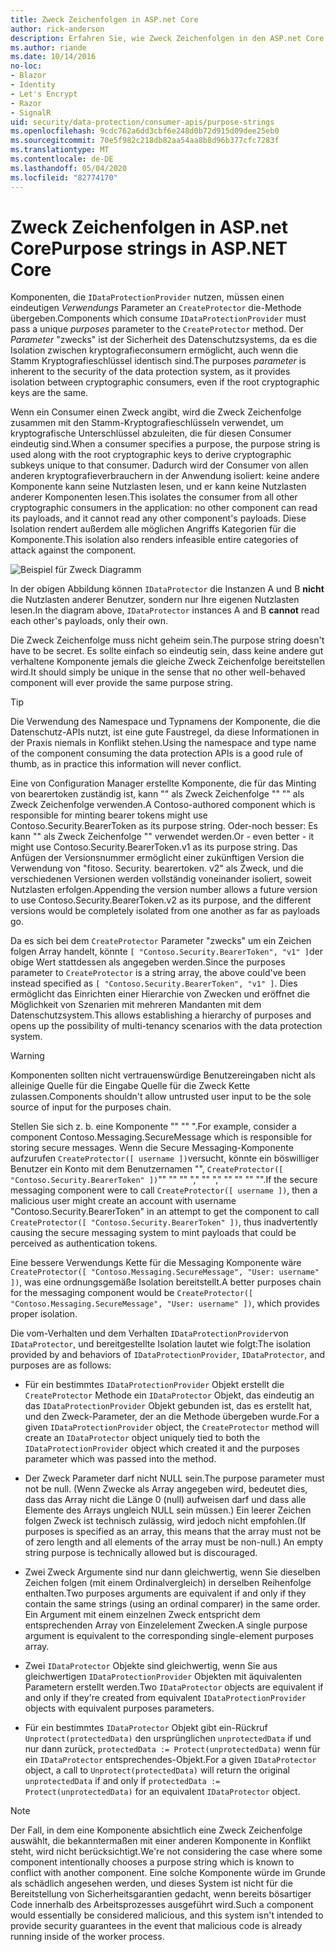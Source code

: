 ```yaml
---
title: Zweck Zeichenfolgen in ASP.net Core
author: rick-anderson
description: Erfahren Sie, wie Zweck Zeichenfolgen in den ASP.net Core Datenschutz-APIs verwendet werden.
ms.author: riande
ms.date: 10/14/2016
no-loc:
- Blazor
- Identity
- Let's Encrypt
- Razor
- SignalR
uid: security/data-protection/consumer-apis/purpose-strings
ms.openlocfilehash: 9cdc762a6dd3cbf6e248d0b72d915d09dee25eb0
ms.sourcegitcommit: 70e5f982c218db82aa54aa8b8d96b377cfc7283f
ms.translationtype: MT
ms.contentlocale: de-DE
ms.lasthandoff: 05/04/2020
ms.locfileid: "82774170"
---
```

# <a name="purpose-strings-in-aspnet-core"></a><span data-ttu-id="824f9-103">Zweck Zeichenfolgen in ASP.net Core</span><span class="sxs-lookup"><span data-stu-id="824f9-103">Purpose strings in ASP.NET Core</span></span>

<a name="data-protection-consumer-apis-purposes"></a>

<span data-ttu-id="824f9-104">Komponenten, die `IDataProtectionProvider` nutzen, müssen einen eindeutigen *Verwendungs* Parameter an `CreateProtector` die-Methode übergeben.</span><span class="sxs-lookup"><span data-stu-id="824f9-104">Components which consume `IDataProtectionProvider` must pass a unique *purposes* parameter to the `CreateProtector` method.</span></span> <span data-ttu-id="824f9-105">Der *Parameter* "zwecks" ist der Sicherheit des Datenschutzsystems, da es die Isolation zwischen kryptografieconsumern ermöglicht, auch wenn die Stamm Kryptografieschlüssel identisch sind.</span><span class="sxs-lookup"><span data-stu-id="824f9-105">The purposes *parameter* is inherent to the security of the data protection system, as it provides isolation between cryptographic consumers, even if the root cryptographic keys are the same.</span></span>

<span data-ttu-id="824f9-106">Wenn ein Consumer einen Zweck angibt, wird die Zweck Zeichenfolge zusammen mit den Stamm-Kryptografieschlüsseln verwendet, um kryptografische Unterschlüssel abzuleiten, die für diesen Consumer eindeutig sind.</span><span class="sxs-lookup"><span data-stu-id="824f9-106">When a consumer specifies a purpose, the purpose string is used along with the root cryptographic keys to derive cryptographic subkeys unique to that consumer.</span></span> <span data-ttu-id="824f9-107">Dadurch wird der Consumer von allen anderen kryptografieverbrauchern in der Anwendung isoliert: keine andere Komponente kann seine Nutzlasten lesen, und er kann keine Nutzlasten anderer Komponenten lesen.</span><span class="sxs-lookup"><span data-stu-id="824f9-107">This isolates the consumer from all other cryptographic consumers in the application: no other component can read its payloads, and it cannot read any other component's payloads.</span></span> <span data-ttu-id="824f9-108">Diese Isolation rendert außerdem alle möglichen Angriffs Kategorien für die Komponente.</span><span class="sxs-lookup"><span data-stu-id="824f9-108">This isolation also renders infeasible entire categories of attack against the component.</span></span>

![Beispiel für Zweck Diagramm](purpose-strings/_static/purposes.png)

<span data-ttu-id="824f9-110">In der obigen Abbildung können `IDataProtector` die Instanzen A und B **nicht** die Nutzlasten anderer Benutzer, sondern nur Ihre eigenen Nutzlasten lesen.</span><span class="sxs-lookup"><span data-stu-id="824f9-110">In the diagram above, `IDataProtector` instances A and B **cannot** read each other's payloads, only their own.</span></span>

<span data-ttu-id="824f9-111">Die Zweck Zeichenfolge muss nicht geheim sein.</span><span class="sxs-lookup"><span data-stu-id="824f9-111">The purpose string doesn't have to be secret.</span></span> <span data-ttu-id="824f9-112">Es sollte einfach so eindeutig sein, dass keine andere gut verhaltene Komponente jemals die gleiche Zweck Zeichenfolge bereitstellen wird.</span><span class="sxs-lookup"><span data-stu-id="824f9-112">It should simply be unique in the sense that no other well-behaved component will ever provide the same purpose string.</span></span>

>[!TIP]
> <span data-ttu-id="824f9-113">Die Verwendung des Namespace und Typnamens der Komponente, die die Datenschutz-APIs nutzt, ist eine gute Faustregel, da diese Informationen in der Praxis niemals in Konflikt stehen.</span><span class="sxs-lookup"><span data-stu-id="824f9-113">Using the namespace and type name of the component consuming the data protection APIs is a good rule of thumb, as in practice this information will never conflict.</span></span>
>
><span data-ttu-id="824f9-114">Eine von Configuration Manager erstellte Komponente, die für das Minting von bearertoken zuständig ist, kann "" als Zweck Zeichenfolge "" "" als Zweck Zeichenfolge verwenden.</span><span class="sxs-lookup"><span data-stu-id="824f9-114">A Contoso-authored component which is responsible for minting bearer tokens might use Contoso.Security.BearerToken as its purpose string.</span></span> <span data-ttu-id="824f9-115">Oder-noch besser: Es kann "" als Zweck Zeichenfolge "" verwendet werden.</span><span class="sxs-lookup"><span data-stu-id="824f9-115">Or - even better - it might use Contoso.Security.BearerToken.v1 as its purpose string.</span></span> <span data-ttu-id="824f9-116">Das Anfügen der Versionsnummer ermöglicht einer zukünftigen Version die Verwendung von "fitoso. Security. bearertoken. v2" als Zweck, und die verschiedenen Versionen werden vollständig voneinander isoliert, soweit Nutzlasten erfolgen.</span><span class="sxs-lookup"><span data-stu-id="824f9-116">Appending the version number allows a future version to use Contoso.Security.BearerToken.v2 as its purpose, and the different versions would be completely isolated from one another as far as payloads go.</span></span>

<span data-ttu-id="824f9-117">Da es sich bei dem `CreateProtector` Parameter "zwecks" um ein Zeichen folgen Array handelt, könnte `[ "Contoso.Security.BearerToken", "v1" ]`der obige Wert stattdessen als angegeben werden.</span><span class="sxs-lookup"><span data-stu-id="824f9-117">Since the purposes parameter to `CreateProtector` is a string array, the above could've been instead specified as `[ "Contoso.Security.BearerToken", "v1" ]`.</span></span> <span data-ttu-id="824f9-118">Dies ermöglicht das Einrichten einer Hierarchie von Zwecken und eröffnet die Möglichkeit von Szenarien mit mehreren Mandanten mit dem Datenschutzsystem.</span><span class="sxs-lookup"><span data-stu-id="824f9-118">This allows establishing a hierarchy of purposes and opens up the possibility of multi-tenancy scenarios with the data protection system.</span></span>

<a name="data-protection-contoso-purpose"></a>

>[!WARNING]
> <span data-ttu-id="824f9-119">Komponenten sollten nicht vertrauenswürdige Benutzereingaben nicht als alleinige Quelle für die Eingabe Quelle für die Zweck Kette zulassen.</span><span class="sxs-lookup"><span data-stu-id="824f9-119">Components shouldn't allow untrusted user input to be the sole source of input for the purposes chain.</span></span>
>
><span data-ttu-id="824f9-120">Stellen Sie sich z. b. eine Komponente "" "" ".</span><span class="sxs-lookup"><span data-stu-id="824f9-120">For example, consider a component Contoso.Messaging.SecureMessage which is responsible for storing secure messages.</span></span> <span data-ttu-id="824f9-121">Wenn die Secure Messaging-Komponente aufzurufen `CreateProtector([ username ])`versucht, könnte ein böswilliger Benutzer ein Konto mit dem Benutzernamen "", `CreateProtector([ "Contoso.Security.BearerToken" ])`"" "" "" "," "" "," "" "" "" "".</span><span class="sxs-lookup"><span data-stu-id="824f9-121">If the secure messaging component were to call `CreateProtector([ username ])`, then a malicious user might create an account with username "Contoso.Security.BearerToken" in an attempt to get the component to call `CreateProtector([ "Contoso.Security.BearerToken" ])`, thus inadvertently causing the secure messaging system to mint payloads that could be perceived as authentication tokens.</span></span>
>
><span data-ttu-id="824f9-122">Eine bessere Verwendungs Kette für die Messaging Komponente wäre `CreateProtector([ "Contoso.Messaging.SecureMessage", "User: username" ])`, was eine ordnungsgemäße Isolation bereitstellt.</span><span class="sxs-lookup"><span data-stu-id="824f9-122">A better purposes chain for the messaging component would be `CreateProtector([ "Contoso.Messaging.SecureMessage", "User: username" ])`, which provides proper isolation.</span></span>

<span data-ttu-id="824f9-123">Die vom-Verhalten und dem Verhalten `IDataProtectionProvider`von `IDataProtector`, und bereitgestellte Isolation lautet wie folgt:</span><span class="sxs-lookup"><span data-stu-id="824f9-123">The isolation provided by and behaviors of `IDataProtectionProvider`, `IDataProtector`, and purposes are as follows:</span></span>

* <span data-ttu-id="824f9-124">Für ein bestimmtes `IDataProtectionProvider` Objekt erstellt die `CreateProtector` Methode ein `IDataProtector` Objekt, das eindeutig an das `IDataProtectionProvider` Objekt gebunden ist, das es erstellt hat, und den Zweck-Parameter, der an die Methode übergeben wurde.</span><span class="sxs-lookup"><span data-stu-id="824f9-124">For a given `IDataProtectionProvider` object, the `CreateProtector` method will create an `IDataProtector` object uniquely tied to both the `IDataProtectionProvider` object which created it and the purposes parameter which was passed into the method.</span></span>

* <span data-ttu-id="824f9-125">Der Zweck Parameter darf nicht NULL sein.</span><span class="sxs-lookup"><span data-stu-id="824f9-125">The purpose parameter must not be null.</span></span> <span data-ttu-id="824f9-126">(Wenn Zwecke als Array angegeben wird, bedeutet dies, dass das Array nicht die Länge 0 (null) aufweisen darf und dass alle Elemente des Arrays ungleich NULL sein müssen.) Ein leerer Zeichen folgen Zweck ist technisch zulässig, wird jedoch nicht empfohlen.</span><span class="sxs-lookup"><span data-stu-id="824f9-126">(If purposes is specified as an array, this means that the array must not be of zero length and all elements of the array must be non-null.) An empty string purpose is technically allowed but is discouraged.</span></span>

* <span data-ttu-id="824f9-127">Zwei Zweck Argumente sind nur dann gleichwertig, wenn Sie dieselben Zeichen folgen (mit einem Ordinalvergleich) in derselben Reihenfolge enthalten.</span><span class="sxs-lookup"><span data-stu-id="824f9-127">Two purposes arguments are equivalent if and only if they contain the same strings (using an ordinal comparer) in the same order.</span></span> <span data-ttu-id="824f9-128">Ein Argument mit einem einzelnen Zweck entspricht dem entsprechenden Array von Einzelelement Zwecken.</span><span class="sxs-lookup"><span data-stu-id="824f9-128">A single purpose argument is equivalent to the corresponding single-element purposes array.</span></span>

* <span data-ttu-id="824f9-129">Zwei `IDataProtector` Objekte sind gleichwertig, wenn Sie aus gleichwertigen `IDataProtectionProvider` Objekten mit äquivalenten Parametern erstellt werden.</span><span class="sxs-lookup"><span data-stu-id="824f9-129">Two `IDataProtector` objects are equivalent if and only if they're created from equivalent `IDataProtectionProvider` objects with equivalent purposes parameters.</span></span>

* <span data-ttu-id="824f9-130">Für ein bestimmtes `IDataProtector` Objekt gibt ein-Rückruf `Unprotect(protectedData)` den ursprünglichen `unprotectedData` if und nur dann zurück, `protectedData := Protect(unprotectedData)` wenn für ein `IDataProtector` entsprechendes-Objekt.</span><span class="sxs-lookup"><span data-stu-id="824f9-130">For a given `IDataProtector` object, a call to `Unprotect(protectedData)` will return the original `unprotectedData` if and only if `protectedData := Protect(unprotectedData)` for an equivalent `IDataProtector` object.</span></span>

> [!NOTE]
> <span data-ttu-id="824f9-131">Der Fall, in dem eine Komponente absichtlich eine Zweck Zeichenfolge auswählt, die bekanntermaßen mit einer anderen Komponente in Konflikt steht, wird nicht berücksichtigt.</span><span class="sxs-lookup"><span data-stu-id="824f9-131">We're not considering the case where some component intentionally chooses a purpose string which is known to conflict with another component.</span></span> <span data-ttu-id="824f9-132">Eine solche Komponente würde im Grunde als schädlich angesehen werden, und dieses System ist nicht für die Bereitstellung von Sicherheitsgarantien gedacht, wenn bereits bösartiger Code innerhalb des Arbeitsprozesses ausgeführt wird.</span><span class="sxs-lookup"><span data-stu-id="824f9-132">Such a component would essentially be considered malicious, and this system isn't intended to provide security guarantees in the event that malicious code is already running inside of the worker process.</span></span>
